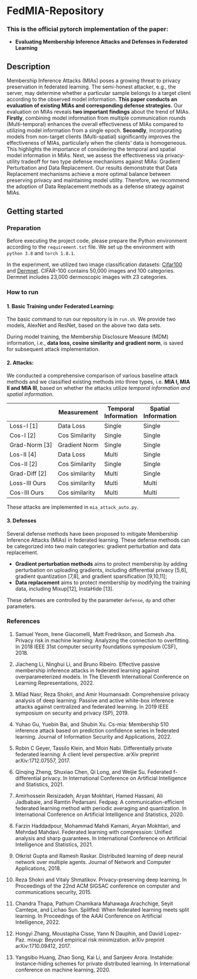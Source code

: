 # FedMIA-Repository

### This is the official pytorch implementation of the paper:

- **Evaluating Membership Inference Attacks and Defenses in Federated Learning**


## Description

Membership Inference Attacks (MIAs) poses a growing threat to privacy preservation in federated learning. The semi-honest attacker, e.g., the server, may determine whether a particular sample belongs to a target client according to the observed model information. **This paper conducts an evaluation of existing MIAs and corresponding defense strategies.** Our evaluation on MIAs reveals **two important findings** about the trend of MIAs. **Firstly**, combining model information from multiple communication rounds (Multi-temporal) enhances the overall effectiveness of MIAs compared to utilizing model information from a single epoch.  **Secondly**, incorporating models from non-target clients (Multi-spatial) significantly improves the effectiveness of MIAs, particularly when the clients' data is homogeneous. This highlights the importance of considering the temporal and spatial model information in MIAs. Next, we assess the effectiveness via privacy-utility tradeoff for two type defense mechanisms against MIAs: Gradient Perturbation and Data Replacement. Our results demonstrate that Data Replacement mechanisms achieve a more optimal balance between preserving privacy and maintaining model utility. Therefore, we recommend the adoption of Data Replacement methods as a defense strategy against MIAs.


## Getting started 

### Preparation

Before executing the project code, please prepare the Python environment according to the `requirement.txt` file. We set up the environment with `python 3.8` and `torch 1.8.1`. 

In the experiment, we utilized two image classification datasets: [Cifar100](https://www.cs.toronto.edu/~kriz/cifar.html) and [Dermnet](www.dermnet.com). CIFAR-100 contains 50,000 images and 100 categories. Dermnet includes 23,000 dermoscopic images with 23 categories.

### How to run


#### 1. Basic Training under Federated Learning:
The basic command to run our repository is in `run.sh`. We provide two models, AlexNet and ResNet, based on the above two data sets. 

During model training, the Membership Disclosure Measure (MDM) information, i.e., **data loss, cosine similarity and gradient norm**, is saved for subsequent attack implementation.

#### 2. Attacks:

We conducted a comprehensive comparison of various baseline attack methods and we classified existing methods into three types, i.e. **MIA I, MIA II and  MIA III**, based on whether the attacks utilize *temporal information and spatial information*. 

|               | Measurement    | Temporal <br> Information | Spatial <br>  Information |
| ------------- | -------------- | -------------------- | ------------------- |
| Loss-I [1]    | Data Loss      | Single               | Single              |
| Cos-I [2]     | Cos Similarity | Single               | Single              |
| Grad-Norm [3] | Gradient Norm  | Single               | Single              |
| Los-II [4]    | Data Loss      | Multi                | Single              |
| Cos-II  [2]   | Cos Similarity | Single               | Single              |
| Grad-Diff [2] | Cos similarity | Multi                | Single              |
| Loss-III Ours | Cos similarity | Multi                | Multi               |
| Cos-III Ours  | Cos similarity | Multi                | Multi               |

These attacks are implemented in `mia_attack_auto.py`.


#### 3. Defenses


Several defense methods have been proposed to mitigate Membership Inference Attacks (MIAs) in federated learning. These defense methods can be categorized into two main categories: gradient perturbation and data replacement. 
- **Gradient perturbation methods** aims to protect membership by adding perturbation on uploading gradients, including differential privacy [5,6], gradient quantization [7,8], and gradient sparsification [9,10,11]; 
- **Data replacement** aims to protect membership by modifying the training data, including Mixup[12], InstaHide [13].

These defenses are controlled by the parameter `defense`, `dp` and other parameters.


### References

1. Samuel Yeom, Irene Giacomelli, Matt Fredrikson, and Somesh
 Jha. Privacy risk in machine learning: Analyzing the connection to overfitting. In 2018 IEEE 31st computer security foundations symposium (CSF), 2018.

2. Jiacheng Li, Ninghui Li, and Bruno Ribeiro. Effective passive membership inference attacks in federated learning against overparameterized models. In The Eleventh International Conference on Learning Representations, 2022.

3. Milad Nasr, Reza Shokri, and Amir Houmansadr. Comprehensive privacy analysis of deep learning: Passive and active white-box inference attacks against centralized and federated learning. In 2019 IEEE symposium on security and privacy (SP), 2019.

4. Yuhao Gu, Yuebin Bai, and Shubin Xu. Cs-mia: Membership
510 inference attack based on prediction confidence series in federated learning. Journal of Information Security and
Applications, 2022.

5. Robin C Geyer, Tassilo Klein, and Moin Nabi. Differentially private federated learning: A client level perspective. arXiv preprint arXiv:1712.07557, 2017.

6. Qinqing Zheng, Shuxiao Chen, Qi Long, and Weijie Su. Federated f-differential privacy. In International Conference on Artificial Intelligence and Statistics, 2021.

7. Amirhossein Reisizadeh, Aryan Mokhtari, Hamed Hassani, Ali Jadbabaie, and Ramtin Pedarsani. Fedpaq: A 
communication-efficient federated learning method with
periodic averaging and quantization. In International Conference on Artificial Intelligence and Statistics, 2020.

8. Farzin Haddadpour, Mohammad Mahdi Kamani, Aryan Mokhtari, and Mehrdad Mahdavi. Federated learning with compression: Unified analysis and sharp guarantees. In International Conference on Artificial Intelligence and Statistics, 2021.

9. Otkrist Gupta and Ramesh Raskar. Distributed learning of
deep neural network over multiple agents. Journal of Network and Computer Applications, 2018.

10. Reza Shokri and Vitaly Shmatikov. Privacy-preserving deep learning. In Proceedings of the 22nd ACM SIGSAC conference on computer and communications security, 2015.

11. Chandra Thapa, Pathum Chamikara Mahawaga Arachchige,
Seyit Camtepe, and Lichao Sun. Splitfed: When federated
learning meets split learning. In Proceedings of the AAAI Conference on Artificial Intelligence, 2022.

12. Hongyi Zhang, Moustapha Cisse, Yann N Dauphin, and David
Lopez-Paz. mixup: Beyond empirical risk minimization.
arXiv preprint arXiv:1710.09412, 2017.

13. Yangsibo Huang, Zhao Song, Kai Li, and Sanjeev Arora. Instahide: Instance-hiding schemes for private distributed learning. In International conference on machine learning, 2020.